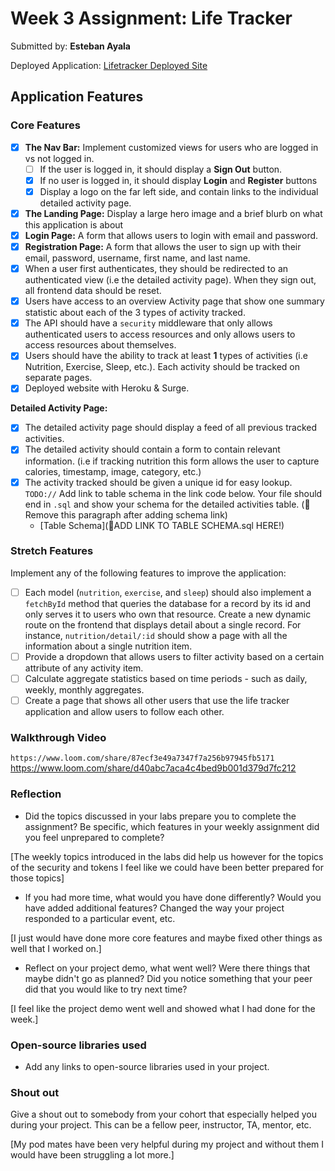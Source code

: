 
# Week 3 Assignment: Life Tracker

Submitted by: **Esteban Ayala**

Deployed Application: [Lifetracker Deployed Site](https://esteban-ayala-lifetracker-app.surge.sh/)

## Application Features

### Core Features

- [x] **The Nav Bar:** Implement customized views for users who are logged in vs not logged in.
  - [ ] If the user is logged in, it should display a **Sign Out** button. 
  - [x] If no user is logged in, it should display **Login** and **Register** buttons
  - [x] Display a logo on the far left side, and contain links to the individual detailed activity page. 
- [x] **The Landing Page:** Display a large hero image and a brief blurb on what this application is about
- [x] **Login Page:** A form that allows users to login with email and password.
- [x] **Registration Page:** A form that allows the user to sign up with their email, password, username, first name, and last name.
- [x] When a user first authenticates, they should be redirected to an authenticated view (i.e the detailed activity page). When they sign out, all frontend data should be reset.
- [x] Users have access to an overview Activity page that show one summary statistic about each of the 3 types of activity tracked.
- [x] The API should have a `security` middleware that only allows authenticated users to access resources and only allows users to access resources about themselves. 
- [x] Users should have the ability to track at least **1** types of activities (i.e Nutrition, Exercise, Sleep, etc.). Each activity should be tracked on separate pages.
- [x] Deployed website with Heroku & Surge. 

**Detailed Activity Page:**
- [x] The detailed activity page should display a feed of all previous tracked activities.
- [x] The detailed activity should contain a form to contain relevant information. (i.e if tracking nutrition this form allows the user to capture calories, timestamp, image, category, etc.) 
- [x] The activity tracked should be given a unique id for easy lookup.
  `TODO://` Add link to table schema in the link code below. Your file should end in `.sql` and show your schema for the detailed activities table. (🚫 Remove this paragraph after adding schema link)
  * [Table Schema](📝ADD LINK TO TABLE SCHEMA.sql HERE!) 

### Stretch Features

Implement any of the following features to improve the application:
- [ ] Each model (`nutrition`, `exercise`, and `sleep`) should also implement a `fetchById` method that queries the database for a record by its id and only serves it to users who own that resource. Create a new dynamic route on the frontend that displays detail about a single record. For instance, `nutrition/detail/:id` should show a page with all the information about a single nutrition item.
- [ ] Provide a dropdown that allows users to filter activity based on a certain attribute of any activity item.
- [ ] Calculate aggregate statistics based on time periods - such as daily, weekly, monthly aggregates.
- [ ] Create a page that shows all other users that use the life tracker application and allow users to follow each other.

### Walkthrough Video


`https://www.loom.com/share/87ecf3e49a7347f7a256b97945fb5171`
https://www.loom.com/share/d40abc7aca4c4bed9b001d379d7fc212
### Reflection

* Did the topics discussed in your labs prepare you to complete the assignment? Be specific, which features in your weekly assignment did you feel unprepared to complete?

[The weekly topics introduced in the labs did help us however for the topics of the security and tokens I feel like we could have been better prepared for those topics]

* If you had more time, what would you have done differently? Would you have added additional features? Changed the way your project responded to a particular event, etc.
  
[I just would have done more core features and maybe fixed other things as well that I worked on.]

* Reflect on your project demo, what went well? Were there things that maybe didn't go as planned? Did you notice something that your peer did that you would like to try next time?

[I feel like the project demo went well and showed what I had done for the week.]

### Open-source libraries used

- Add any links to open-source libraries used in your project.

### Shout out

Give a shout out to somebody from your cohort that especially helped you during your project. This can be a fellow peer, instructor, TA, mentor, etc.

[My pod mates have been very helpful during my project and without them I would have been struggling a lot more.]